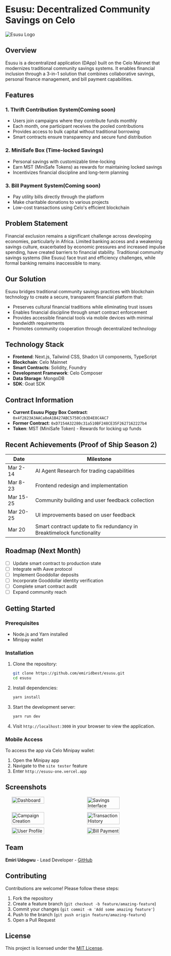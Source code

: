 # Esusu: Decentralized Community Savings on Celo

![Esusu Logo](https://github.com/user-attachments/assets/c1e4d15e-d400-477f-a302-98ba9e40135d)

## Overview

Esusu is a decentralized application (DApp) built on the Celo Mainnet that modernizes traditional community savings systems. It enables financial inclusion through a 3-in-1 solution that combines collaborative savings, personal finance management, and bill payment capabilities.

## Features

### 1. Thrift Contribution System(Coming soon)
- Users join campaigns where they contribute funds monthly
- Each month, one participant receives the pooled contributions
- Provides access to bulk capital without traditional borrowing
- Smart contracts ensure transparency and secure fund distribution

### 2. MiniSafe Box (Time-locked Savings)
- Personal savings with customizable time-locking
- Earn MST (MiniSafe Tokens) as rewards for maintaining locked savings
- Incentivizes financial discipline and long-term planning

### 3. Bill Payment System(Coming soon)
- Pay utility bills directly through the platform
- Make charitable donations to various projects
- Low-cost transactions using Celo's efficient blockchain

## Problem Statement

Financial exclusion remains a significant challenge across developing economies, particularly in Africa. Limited banking access and a weakening savings culture, exacerbated by economic pressures and increased impulse spending, have created barriers to financial stability. Traditional community savings systems (like Esusu) face trust and efficiency challenges, while formal banking remains inaccessible to many.

## Our Solution

Esusu bridges traditional community savings practices with blockchain technology to create a secure, transparent financial platform that:
- Preserves cultural financial traditions while eliminating trust issues
- Enables financial discipline through smart contract enforcement
- Provides accessible financial tools via mobile devices with minimal bandwidth requirements
- Promotes community cooperation through decentralized technology

## Technology Stack

- **Frontend**: Next.js, Tailwind CSS, Shadcn UI components, TypeScript
- **Blockchain**: Celo Mainnet
- **Smart Contracts**: Solidity, Foundry
- **Development Framework**: Celo Composer
- **Data Storage**: MongoDB
- **SDK**: Goat SDK

## Contract Information

- **Current Esusu Piggy Box Contract**: `0x4f2823A3AACa8eA1B427ABC5750Ccb3D4E8C4AC7`
- **Former Contract**: `0xD7154A32280c31a510BF248CE35F2627162227b4`
- **Token**: MST (MiniSafe Token) - Rewards for locking up funds

## Recent Achievements (Proof of Ship Season 2)

| Date | Milestone |
|------|-----------|
| Mar 2-14 | AI Agent Research for trading capabilities |
| Mar 8-23 | Frontend redesign and implementation |
| Mar 15-25 | Community building and user feedback collection |
| Mar 20-25 | UI improvements based on user feedback |
| Mar 20 | Smart contract update to fix redundancy in Breaktimelock functionality |

## Roadmap (Next Month)

- [ ] Update smart contract to production state
- [ ] Integrate with Aave protocol
- [ ] Implement Gooddollar deposits
- [ ] Incorporate Gooddollar identity verification
- [ ] Complete smart contract audit
- [ ] Expand community reach

## Getting Started

### Prerequisites
- Node.js and Yarn installed
- Minipay wallet

### Installation

1. Clone the repository:
   ```bash
   git clone https://github.com/emiridbest/esusu.git
   cd esusu
   ```

2. Install dependencies:
   ```bash
   yarn install
   ```

3. Start the development server:
   ```bash
   yarn run dev
   ```

4. Visit `http://localhost:3000` in your browser to view the application.

### Mobile Access

To access the app via Celo Minipay wallet:
1. Open the Minipay app
2. Navigate to the `site tester` feature
3. Enter `http://esusu-one.vercel.app`

## Screenshots

<div style="display: flex; flex-wrap: wrap; gap: 10px; justify-content: center;">
    <img src="https://github.com/emiridbest/esusu/assets/6362475/d7c54cc5-3c23-433d-a935-3d09975102c7" alt="Dashboard" width="45%">
    <img src="https://github.com/emiridbest/esusu/assets/6362475/b30de746-c2db-4a43-a976-2c00eea408f3" alt="Savings Interface" width="45%">
    <img src="https://github.com/emiridbest/esusu/assets/6362475/0c958d2d-b537-45f1-91d8-3b6c4c883011" alt="Campaign Creation" width="45%">
    <img src="https://github.com/emiridbest/esusu/assets/6362475/4b27f0c8-4a3c-4b7c-b17d-c8b8fc3879e2" alt="Transaction History" width="45%">
    <img src="https://github.com/emiridbest/esusu/assets/6362475/12111a40-8c3f-4039-9167-b4e02c0bed2f" alt="User Profile" width="45%">
    <img src="https://github.com/emiridbest/esusu/assets/6362475/478530fd-0568-41b5-9485-78ad207f3465" alt="Bill Payment" width="45%">
</div>

## Team

**Emiri Udogwu** - Lead Developer - [GitHub](https://github.com/emiridbest/)

## Contributing

Contributions are welcome! Please follow these steps:

1. Fork the repository
2. Create a feature branch (`git checkout -b feature/amazing-feature`)
3. Commit your changes (`git commit -m 'Add some amazing feature'`)
4. Push to the branch (`git push origin feature/amazing-feature`)
5. Open a Pull Request

## License

This project is licensed under the [MIT License](LICENSE).
